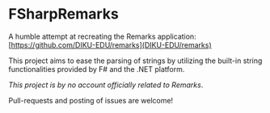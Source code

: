 # FSharpRemarks

A humble attempt at recreating the Remarks application:
[https://github.com/DIKU-EDU/remarks](DIKU-EDU/remarks)

This project aims to ease the parsing of strings by utilizing the built-in
string functionalities provided by F# and the .NET platform.


_This project is by no account officially related to Remarks_.

Pull-requests and posting of issues are welcome!

